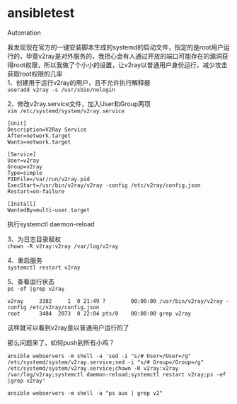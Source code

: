 # ansibletest
Automation

我发现现在官方的一键安装脚本生成的systemd的启动文件，指定的是root用户运行的，毕竟v2ray是对外服务的，我担心会有人通过开放的端口可能存在的漏洞获得root权限，所以我做了个小小的设置，让v2ray以普通用户身份运行，减少攻击获取root权限的几率  
1、创建用于运行v2ray的用户，且不允许执行解释器  
`useradd v2ray -s /usr/sbin/nologin`  

2、修改v2ray.service文件，加入User和Group两项  
`vim /etc/systemd/system/v2ray.service`  

```
[Unit]
Description=V2Ray Service
After=network.target
Wants=network.target

[Service]
User=v2ray
Group=v2ray
Type=simple
PIDFile=/var/run/v2ray.pid
ExecStart=/usr/bin/v2ray/v2ray -config /etc/v2ray/config.json
Restart=on-failure

[Install]
WantedBy=multi-user.target
```  
执行systemctl daemon-reload  

3、为日志目录赋权  
``chown -R v2ray:v2ray /var/log/v2ray``  

4、重启服务  
`systemctl restart v2ray`  

5、查看运行状态  
`ps -ef |grep v2ray`  
```
v2ray     3382     1  0 21:49 ?        00:00:00 /usr/bin/v2ray/v2ray -config /etc/v2ray/config.json
root      3484  2073  0 22:04 pts/0    00:00:00 grep v2ray
```  
这样就可以看到v2ray是以普通用户运行的了   


那么问题来了，如何push到所有小鸡？
```
ansible webservers -m shell -a 'sed -i "s/# User=/User=/g" /etc/systemd/system/v2ray.service;sed -i "s/# Group=/Group=/g" /etc/systemd/system/v2ray.service;chown -R v2ray:v2ray /var/log/v2ray;systemctl daemon-reload;systemctl restart v2ray;ps -ef |grep v2ray'

ansible webservers -m shell -a "ps aux | grep v2"
```  

